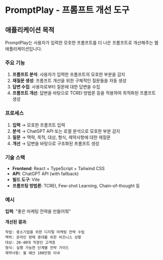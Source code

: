 # PromptPlay - 프롬프트 개선 도구

## 애플리케이션 목적

PromptPlay는 사용자가 입력한 모호한 프롬프트를 더 나은 프롬프트로 개선해주는 웹 애플리케이션입니다.

### 주요 기능

1. **프롬프트 분석**: 사용자가 입력한 프롬프트의 모호한 부분을 감지
2. **재질문 생성**: 프롬프트 개선을 위한 구체적인 질문들을 자동 생성
3. **답변 수집**: 사용자로부터 질문에 대한 답변을 수집
4. **프롬프트 개선**: 답변을 바탕으로 TCREI 방법론 등을 적용하여 최적화된 프롬프트 생성

### 프로세스

1. **입력** → 모호한 프롬프트 입력
2. **분석** → ChatGPT API 또는 로컬 분석으로 모호한 부분 감지
3. **질문** → 맥락, 목적, 대상, 형식, 제약사항에 대한 재질문
4. **개선** → 답변을 바탕으로 구조화된 프롬프트 생성

### 기술 스택

- **Frontend**: React + TypeScript + Tailwind CSS
- **API**: ChatGPT API (with fallback)
- **빌드 도구**: Vite
- **프롬프팅 방법론**: TCREI, Few-shot Learning, Chain-of-thought 등

### 예시

**입력**: "좋은 마케팅 전략을 만들어줘"

**개선된 결과**:
```
작업: 중소기업을 위한 디지털 마케팅 전략 수립
맥락: 온라인 판매 증대를 위한 비즈니스 상황
대상: 20-40대 직장인 고객층
형식: 실행 가능한 단계별 전략 가이드
제약사항: 월 예산 100만원 이내
```